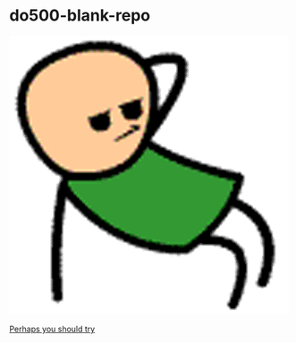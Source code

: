 # do500-blank-repo

![Cyanide and Happiness](c-n-y.gif)

[Perhaps you should try](https://rht-labs.github.io/enablement-docs/#/)
